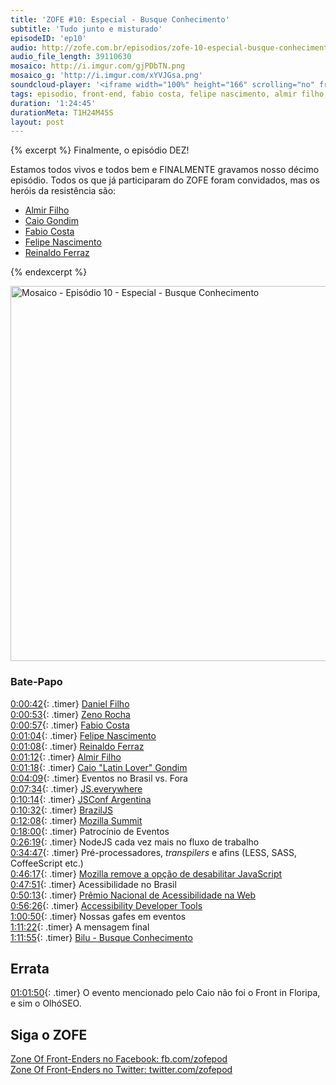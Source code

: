 ```yaml
---
title: 'ZOFE #10: Especial - Busque Conhecimento'
subtitle: 'Tudo junto e misturado'
episodeID: 'ep10'
audio: http://zofe.com.br/episodios/zofe-10-especial-busque-conhecimento
audio_file_length: 39110630
mosaico: http://i.imgur.com/gjPDbTN.png
mosaico_g: 'http://i.imgur.com/xYVJGsa.png'
soundcloud-player: '<iframe width="100%" height="166" scrolling="no" frameborder="no" src="https://w.soundcloud.com/player/?url=https%3A//api.soundcloud.com/tracks/155520702%3Fsecret_token%3Ds-newQ7&amp;color=ff5500&amp;auto_play=false&amp;hide_related=true&amp;show_artwork=true&amp;show_comments=false&amp;show_user=false&amp;show_reposts=false"></iframe>'
tags: episodio, front-end, fabio costa, felipe nascimento, almir filho, caio gondim, reinaldo ferraz, especial, bilu
duration: '1:24:45'
durationMeta: T1H24M45S
layout: post
---
```


{% excerpt %}
Finalmente, o episódio DEZ!

Estamos todos vivos e todos bem e FINALMENTE gravamos nosso décimo episódio. Todos os que já participaram do ZOFE foram convidados, mas os heróis da resistência são:

* [Almir Filho](http://almirfilho.com/)
* [Caio Gondim](http://caiogondim.com/)
* [Fabio Costa](https://github.com/fabiomcosta)
* [Felipe Nascimento](http://felipenmoura.org/)
* [Reinaldo Ferraz](http://www.reinaldoferraz.com.br/)

{% endexcerpt %}

<img title="Mosaico - Episódio 10 - Especial - Busque Conhecimento" src="http://i.imgur.com/gjPDbTN.png" class="mosaico" alt="Mosaico - Episódio 10  - Especial - Busque Conhecimento" width="600" height="600">


### Bate-Papo

[0:00:42](#t=0h0m42s){: .timer} [Daniel Filho](http://twitter.com/danielfilho)<br>
[0:00:53](#t=0h0m53s){: .timer} [Zeno Rocha](http://zenorocha.com/)<br>
[0:00:57](#t=0h0m57s){: .timer} [Fabio Costa](https://github.com/fabiomcosta)<br>
[0:01:04](#t=0h1m4s){: .timer} [Felipe Nascimento](http://felipenmoura.org)<br>
[0:01:08](#t=0h1m8s){: .timer} [Reinaldo Ferraz](http://www.reinaldoferraz.com.br)<br>
[0:01:12](#t=0h1m12s){: .timer} [Almir Filho](http://almirfilho.com)<br>
[0:01:18](#t=0h1m18s){: .timer} [Caio "Latin Lover" Gondim](http://caiogondim.com)<br>
[0:04:09](#t=0h4m09s){: .timer} Eventos no Brasil vs. Fora<br>
[0:07:34](#t=0h7m34s){: .timer} [JS.everywhere](http://www.jseverywhere.org/)<br>
[0:10:14](#t=0h10m14s){: .timer} [JSConf Argentina](http://jsconf.com.ar/)<br>
[0:10:32](#t=0h10m32s){: .timer} [BrazilJS](http://braziljs.com.br/)<br>
[0:12:08](#t=0h12m08s){: .timer} [Mozilla Summit](http://summit.mozilla.org/)<br>
[0:18:00](#t=0h18m0s){: .timer} Patrocínio de Eventos<br>
[0:26:19](#t=0h26m19s){: .timer} NodeJS cada vez mais no fluxo de trabalho<br>
[0:34:47](#t=0h34m47s){: .timer} Pré-processadores, *transpilers* e afins (LESS, SASS, CoffeeScript etc.)<br>
[0:46:17](#t=0h46m17s){: .timer} [Mozilla remove a opção de desabilitar JavaScript](https://bugzilla.mozilla.org/show_bug.cgi?id=873709)<br>
[0:47:51](#t=0h47m51s){: .timer} Acessibilidade no Brasil<br>
[0:50:13](#t=0h50m13s){: .timer} [Prêmio Nacional de Acessibilidade na Web](http://premio.w3c.br/)<br>
[0:56:26](#t=0h56m26s){: .timer} [Accessibility Developer Tools](https://github.com/GoogleChrome/accessibility-developer-tools)<br>
[1:00:50](#t=1h0m50s){: .timer} Nossas gafes em eventos<br>
[1:11:22](#t=1h11m22s){: .timer} A mensagem final<br>
[1:11:55](#t=1h11m55s){: .timer} [Bilu - Busque Conhecimento](http://www.youtube.com/watch?v=GggUi3KQpLc)<br>


## Errata

[01:01:50](#t=1h01m50s){: .timer} O evento mencionado pelo Caio não foi o Front in Floripa, e sim o OlhóSEO.


## Siga o ZOFE

[Zone Of Front-Enders no Facebook: fb.com/zofepod](http://fb.com/zofepod/ "ZOFE no Facebook: fb.com/zofepod")<br>
[Zone Of Front-Enders no Twitter: twitter.com/zofepod](http://twitter.com/zofepod/ "ZOFE no Twitter")<br>
